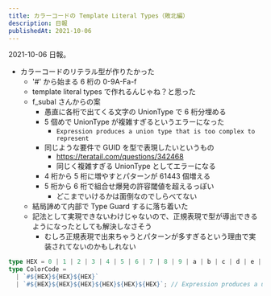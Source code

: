 ```yaml
---
title: カラーコードの Template Literal Types（敗北編）
description: 日報
publishedAt: 2021-10-06
---
```


2021-10-06 日報。

- カラーコードのリテラル型が作りたかった
  - '#' から始まる 6 桁の 0-9A-Fa-f
  - template literal types で作れるんじゃね？と思った
  - f_subal さんからの案
    - 愚直に各桁で出てくる文字の UnionType で 6 桁分埋める
    - 5 個めで UnionType が複雑すぎるというエラーになった
      - `Expression produces a union type that is too complex to represent`
    - 同じような要件で GUID を型で表現したいというもの
      - https://teratail.com/questions/342468
      - 同じく複雑すぎる UnionType としてエラーになる
    - 4 桁から 5 桁に増やすとパターンが 61443 個増える
    - 5 桁から 6 桁で組合せ爆発の許容閾値を超えるっぽい
      - どこまでいけるかは面倒なのでしらべてない
  - 結局諦めて内部で Type Guard するに落ち着いた
  - 記法として実現できないわけじゃないので、正規表現で型が導出できるようになったとしても解決しなさそう
    - むしろ正規表現で出来ちゃうとパターンが多すぎるという理由で実装されてないのかもしれない

```ts
type HEX = 0 | 1 | 2 | 3 | 4 | 5 | 6 | 7 | 8 | 9 | a | b | c | d | e | f;
type ColorCode =
  | `#${HEX}${HEX}${HEX}`
  | `#${HEX}${HEX}${HEX}${HEX}${HEX}${HEX}`; // Expression produces a union type that is too complex to represent
```
